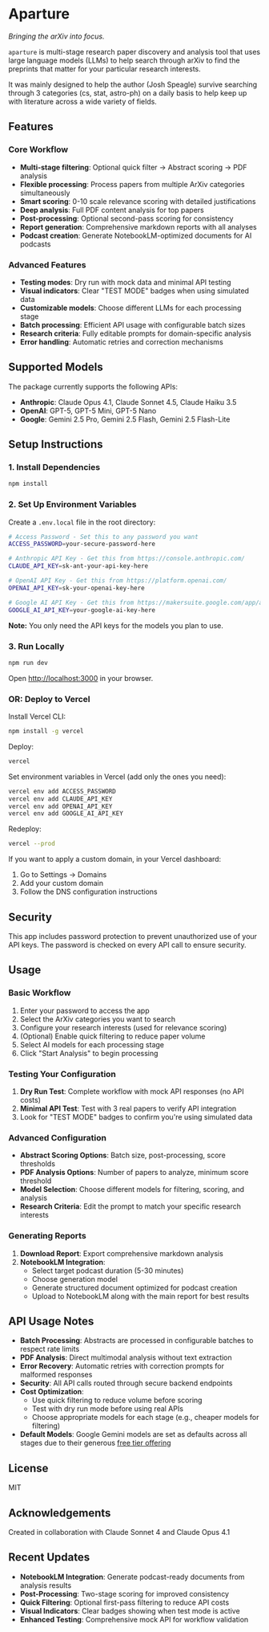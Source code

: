 # Aparture

*Bringing the arXiv into focus.*

`aparture` is multi-stage research paper discovery and analysis tool that uses large language models (LLMs) to help search through arXiv to find the preprints that matter for your particular research interests.

It was mainly designed to help the author (Josh Speagle) survive searching through 3 categories (cs, stat, astro-ph) on a daily basis to help keep up with literature across a wide variety of fields.

## Features

### Core Workflow

- **Multi-stage filtering**: Optional quick filter → Abstract scoring → PDF analysis
- **Flexible processing**: Process papers from multiple ArXiv categories simultaneously
- **Smart scoring**: 0-10 scale relevance scoring with detailed justifications
- **Deep analysis**: Full PDF content analysis for top papers
- **Post-processing**: Optional second-pass scoring for consistency
- **Report generation**: Comprehensive markdown reports with all analyses
- **Podcast creation**: Generate NotebookLM-optimized documents for AI podcasts

### Advanced Features

- **Testing modes**: Dry run with mock data and minimal API testing
- **Visual indicators**: Clear "TEST MODE" badges when using simulated data
- **Customizable models**: Choose different LLMs for each processing stage
- **Batch processing**: Efficient API usage with configurable batch sizes
- **Research criteria**: Fully editable prompts for domain-specific analysis
- **Error handling**: Automatic retries and correction mechanisms

## Supported Models

The package currently supports the following APIs:

- **Anthropic**: Claude Opus 4.1, Claude Sonnet 4.5, Claude Haiku 3.5
- **OpenAI**: GPT-5, GPT-5 Mini, GPT-5 Nano
- **Google**: Gemini 2.5 Pro, Gemini 2.5 Flash, Gemini 2.5 Flash-Lite

## Setup Instructions

### 1. Install Dependencies

```bash
npm install
```

### 2. Set Up Environment Variables

Create a `.env.local` file in the root directory:

```bash
# Access Password - Set this to any password you want
ACCESS_PASSWORD=your-secure-password-here

# Anthropic API Key - Get this from https://console.anthropic.com/
CLAUDE_API_KEY=sk-ant-your-api-key-here

# OpenAI API Key - Get this from https://platform.openai.com/
OPENAI_API_KEY=sk-your-openai-key-here

# Google AI API Key - Get this from https://makersuite.google.com/app/apikey
GOOGLE_AI_API_KEY=your-google-ai-key-here
```

**Note:** You only need the API keys for the models you plan to use.

### 3. Run Locally

```bash
npm run dev
```

Open [http://localhost:3000](http://localhost:3000) in your browser.

### OR: Deploy to Vercel

Install Vercel CLI:

```bash
npm install -g vercel
```

Deploy:

```bash
vercel
```

Set environment variables in Vercel (add only the ones you need):

```bash
vercel env add ACCESS_PASSWORD
vercel env add CLAUDE_API_KEY
vercel env add OPENAI_API_KEY
vercel env add GOOGLE_AI_API_KEY
```

Redeploy:

```bash
vercel --prod
```

If you want to apply a custom domain, in your Vercel dashboard:

1. Go to Settings → Domains
2. Add your custom domain
3. Follow the DNS configuration instructions

## Security

This app includes password protection to prevent unauthorized use of your API keys. The password is checked on every API call to ensure security.

## Usage

### Basic Workflow

1. Enter your password to access the app
2. Select the ArXiv categories you want to search
3. Configure your research interests (used for relevance scoring)
4. (Optional) Enable quick filtering to reduce paper volume
5. Select AI models for each processing stage
6. Click "Start Analysis" to begin processing

### Testing Your Configuration

1. **Dry Run Test**: Complete workflow with mock API responses (no API costs)
2. **Minimal API Test**: Test with 3 real papers to verify API integration
3. Look for "TEST MODE" badges to confirm you're using simulated data

### Advanced Configuration

- **Abstract Scoring Options**: Batch size, post-processing, score thresholds
- **PDF Analysis Options**: Number of papers to analyze, minimum score threshold
- **Model Selection**: Choose different models for filtering, scoring, and analysis
- **Research Criteria**: Edit the prompt to match your specific research interests

### Generating Reports

1. **Download Report**: Export comprehensive markdown analysis
2. **NotebookLM Integration**:
   - Select target podcast duration (5-30 minutes)
   - Choose generation model
   - Generate structured document optimized for podcast creation
   - Upload to NotebookLM along with the main report for best results

## API Usage Notes

- **Batch Processing**: Abstracts are processed in configurable batches to respect rate limits
- **PDF Analysis**: Direct multimodal analysis without text extraction
- **Error Recovery**: Automatic retries with correction prompts for malformed responses
- **Security**: All API calls routed through secure backend endpoints
- **Cost Optimization**:
  - Use quick filtering to reduce volume before scoring
  - Test with dry run mode before using real APIs
  - Choose appropriate models for each stage (e.g., cheaper models for filtering)
- **Default Models**: Google Gemini models are set as defaults across all stages due to their generous [free tier offering](https://ai.google.dev/gemini-api/docs/rate-limits#free-tier)

## License

MIT

## Acknowledgements

Created in collaboration with Claude Sonnet 4 and Claude Opus 4.1

## Recent Updates

- **NotebookLM Integration**: Generate podcast-ready documents from analysis results
- **Post-Processing**: Two-stage scoring for improved consistency
- **Quick Filtering**: Optional first-pass filtering to reduce API costs
- **Visual Indicators**: Clear badges showing when test mode is active
- **Enhanced Testing**: Comprehensive mock API for workflow validation
